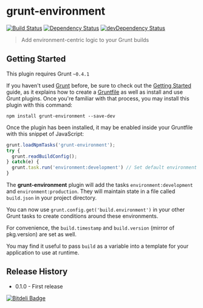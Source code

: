 # grunt-environment

[![Build Status](https://travis-ci.org/logankoester/grunt-environment.png)](https://travis-ci.org/logankoester/grunt-environment)
[![Dependency Status](https://david-dm.org/logankoester/grunt-environment.png)](https://david-dm.org/logankoester/grunt-environment)
[![devDependency Status](https://david-dm.org/logankoester/grunt-environment/dev-status.png)](https://david-dm.org/logankoester/grunt-environment#info=devDependencies)

> Add environment-centric logic to your Grunt builds

## Getting Started
This plugin requires Grunt `~0.4.1`

If you haven't used [Grunt](http://gruntjs.com/) before, be sure to check out the [Getting Started](http://gruntjs.com/getting-started) guide, as it explains how to create a [Gruntfile](http://gruntjs.com/sample-gruntfile) as well as install and use Grunt plugins. Once you're familiar with that process, you may install this plugin with this command:

```shell
npm install grunt-environment --save-dev
```

Once the plugin has been installed, it may be enabled inside your Gruntfile with this snippet of JavaScript:

```js
grunt.loadNpmTasks('grunt-environment');
try {
  grunt.readBuildConfig();
} catch(e) {
  grunt.task.run('environment:development') // Set default environment
}

```

The **grunt-environment** plugin will add the tasks `environment:development` and
`environment:production`. They will maintain state in a file called `build.json` in
your project directory.

You can now use `grunt.config.get('build.environment')` in your other Grunt tasks to
create conditions around these environments.

For convenience, the `build.timestamp` and `build.version` (mirror of pkg.version) are
set as well.

You may find it useful to pass `build` as a variable into a template for your application to use at runtime.

## Release History

* 0.1.0 - First release


[![Bitdeli Badge](https://d2weczhvl823v0.cloudfront.net/logankoester/grunt-environment/trend.png)](https://bitdeli.com/free "Bitdeli Badge")

